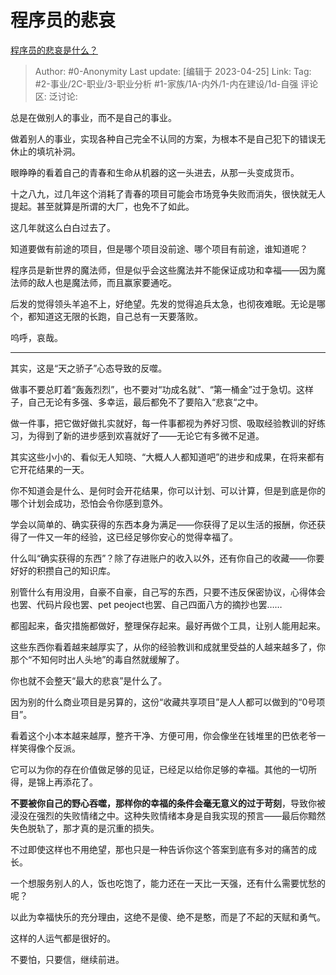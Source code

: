 # 程序员的悲哀
[程序员的悲哀是什么？](https://www.zhihu.com/question/399148081/answer/3000185369)

> Author: #0-Anonymity
> Last update: [编辑于 2023-04-25]
> Link:
> Tag: #2-事业/2C-职业/3-职业分析 #1-家族/1A-内外/1-内在建设/1d-自强
> 评论区:
> 泛讨论:

总是在做别人的事业，而不是自己的事业。

做着别人的事业，实现各种自己完全不认同的方案，为根本不是自己犯下的错误无休止的填坑补洞。

眼睁睁的看着自己的青春和生命从机器的这一头进去，从那一头变成货币。

十之八九，过几年这个消耗了青春的项目可能会市场竞争失败而消失，很快就无人提起。甚至就算是所谓的大厂，也免不了如此。

这几年就这么白白过去了。

知道要做有前途的项目，但是哪个项目没前途、哪个项目有前途，谁知道呢？

程序员是新世界的魔法师，但是似乎会这些魔法并不能保证成功和幸福——因为魔法师的敌人也是魔法师，而且赢家要通吃。

后发的觉得领头羊追不上，好绝望。先发的觉得追兵太急，也彻夜难眠。无论是哪个，都知道这无限的长跑，自己总有一天要落败。

呜呼，哀哉。

--------------------

其实，这是“天之骄子”心态导致的反噬。

做事不要总盯着“轰轰烈烈”，也不要对“功成名就”、“第一桶金”过于急切。这样子，自己无论有多强、多幸运，最后都免不了要陷入“悲哀“之中。

做一件事，把它做好做扎实就好，每一件事都视为养好习惯、吸取经验教训的好练习，为得到了新的进步感到欢喜就好了——无论它有多微不足道。

其实这些小小的、看似无人知晓、“大概人人都知道吧”的进步和成果，在将来都有它开花结果的一天。

你不知道会是什么、是何时会开花结果，你可以计划、可以计算，但是到底是你的哪个计划会成功，恐怕会令你感到意外。

学会以简单的、确实获得的东西本身为满足——你获得了足以生活的报酬，你还获得了一件又一年的经验，这已经足够你安心的觉得幸福了。

什么叫“确实获得的东西”？除了存进账户的收入以外，还有你自己的收藏——你要好好的积攒自己的知识库。

别管什么有用没用，自豪不自豪，自己写的东西，只要不违反保密协议，心得体会也罢、代码片段也罢、pet peoject也罢、自己四面八方的摘抄也罢……

都囤起来，备灾措施都做好，整理保存起来。最好再做个工具，让别人能用起来。

这些东西你看着越来越厚实了，从你的经验教训和成就里受益的人越来越多了，你那个“不知何时出人头地”的毒自然就缓解了。

你也就不会整天“最大的悲哀”是什么了。

因为别的什么商业项目是另算的，这份“收藏共享项目”是人人都可以做到的“0号项目”。

看着这个小本本越来越厚，整齐干净、方便可用，你会像坐在钱堆里的巴依老爷一样笑得像个反派。

它可以为你的存在价值做足够的见证，已经足以给你足够的幸福。其他的一切所得，是锦上再添花了。

**不要被你自己的野心吞噬，那样你的幸福的条件会毫无意义的过于苛刻**，导致你被浸没在强烈的失败情绪之中。这种失败情绪本身是自我实现的预言——最后你黯然失色脱轨了，那才真的是沉重的损失。

不过即使这样也不用绝望，那也只是一种告诉你这个答案到底有多对的痛苦的成长。

一个想服务别人的人，饭也吃饱了，能力还在一天比一天强，还有什么需要忧愁的呢？

以此为幸福快乐的充分理由，这绝不是傻、绝不是憨，而是了不起的天赋和勇气。

这样的人运气都是很好的。

不要怕，只要信，继续前进。
